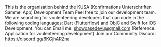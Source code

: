 This is the organisation behind the KUSA (Konfirmations Unterschriften Sammel App) Development Team Feel free to join our development team. We are searching for voulenteering developers that can code in the following coding languages: Dart (Flutterflow) and ObjC and Swift for iOS Development. You can Email me: showcasedevu@gmail.com (Reference: Application for voulenteering development) Join our Community Discord: https://discord.gg/6KGjhARZna
